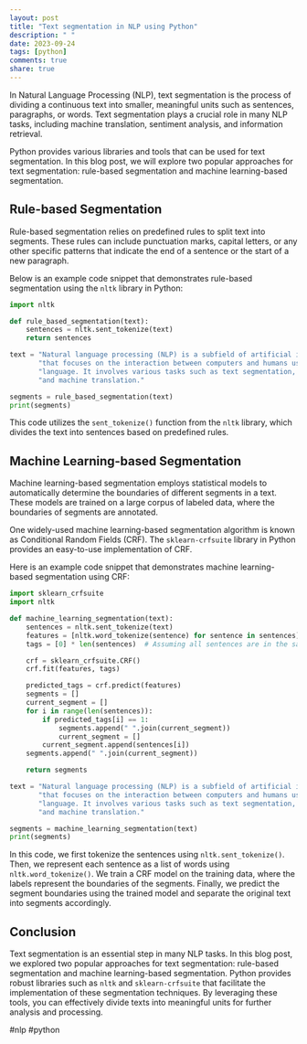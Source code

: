 ```yaml
---
layout: post
title: "Text segmentation in NLP using Python"
description: " "
date: 2023-09-24
tags: [python]
comments: true
share: true
---
```


In Natural Language Processing (NLP), text segmentation is the process of dividing a continuous text into smaller, meaningful units such as sentences, paragraphs, or words. Text segmentation plays a crucial role in many NLP tasks, including machine translation, sentiment analysis, and information retrieval.

Python provides various libraries and tools that can be used for text segmentation. In this blog post, we will explore two popular approaches for text segmentation: rule-based segmentation and machine learning-based segmentation.

## Rule-based Segmentation

Rule-based segmentation relies on predefined rules to split text into segments. These rules can include punctuation marks, capital letters, or any other specific patterns that indicate the end of a sentence or the start of a new paragraph.

Below is an example code snippet that demonstrates rule-based segmentation using the `nltk` library in Python:

```python
import nltk

def rule_based_segmentation(text):
    sentences = nltk.sent_tokenize(text)
    return sentences

text = "Natural language processing (NLP) is a subfield of artificial intelligence " \
       "that focuses on the interaction between computers and humans using natural " \
       "language. It involves various tasks such as text segmentation, sentiment analysis, " \
       "and machine translation."

segments = rule_based_segmentation(text)
print(segments)
```

This code utilizes the `sent_tokenize()` function from the `nltk` library, which divides the text into sentences based on predefined rules.

## Machine Learning-based Segmentation

Machine learning-based segmentation employs statistical models to automatically determine the boundaries of different segments in a text. These models are trained on a large corpus of labeled data, where the boundaries of segments are annotated.

One widely-used machine learning-based segmentation algorithm is known as Conditional Random Fields (CRF). The `sklearn-crfsuite` library in Python provides an easy-to-use implementation of CRF.

Here is an example code snippet that demonstrates machine learning-based segmentation using CRF:

```python
import sklearn_crfsuite
import nltk

def machine_learning_segmentation(text):
    sentences = nltk.sent_tokenize(text)
    features = [nltk.word_tokenize(sentence) for sentence in sentences]
    tags = [0] * len(sentences)  # Assuming all sentences are in the same segment

    crf = sklearn_crfsuite.CRF()
    crf.fit(features, tags)

    predicted_tags = crf.predict(features)
    segments = []
    current_segment = []
    for i in range(len(sentences)):
        if predicted_tags[i] == 1:
            segments.append(" ".join(current_segment))
            current_segment = []
        current_segment.append(sentences[i])
    segments.append(" ".join(current_segment))

    return segments

text = "Natural language processing (NLP) is a subfield of artificial intelligence " \
       "that focuses on the interaction between computers and humans using natural " \
       "language. It involves various tasks such as text segmentation, sentiment analysis, " \
       "and machine translation."

segments = machine_learning_segmentation(text)
print(segments)
```

In this code, we first tokenize the sentences using `nltk.sent_tokenize()`. Then, we represent each sentence as a list of words using `nltk.word_tokenize()`. We train a CRF model on the training data, where the labels represent the boundaries of the segments. Finally, we predict the segment boundaries using the trained model and separate the original text into segments accordingly.

## Conclusion

Text segmentation is an essential step in many NLP tasks. In this blog post, we explored two popular approaches for text segmentation: rule-based segmentation and machine learning-based segmentation. Python provides robust libraries such as `nltk` and `sklearn-crfsuite` that facilitate the implementation of these segmentation techniques. By leveraging these tools, you can effectively divide texts into meaningful units for further analysis and processing.

#nlp #python